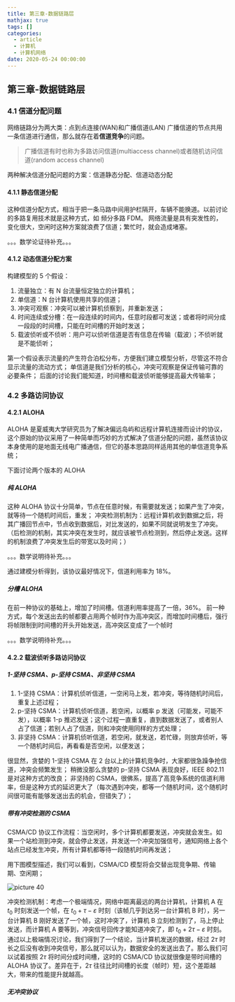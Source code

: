 ```yaml
---
title: 第三章-数据链路层
mathjax: true
tags: []
categories:
  - article
  - 计算机
  - 计算机网络
date: 2020-05-24 00:00:00
---
```


## 第三章-数据链路层

### 4.1 信道分配问题

网络链路分为两大类：点到点连接(WAN)和广播信道(LAN)
广播信道的节点共用一条信道进行通信，那么就存在着**信道竞争**的问题。

> 广播信道有时也称为多路访问信道(multiaccess channel)或者随机访问信道(random access channel)

两种解决信道分配问题的方案：信道静态分配、信道动态分配

#### 4.1.1 静态信道分配

这种信道分配方式，相当于把一条马路中间用护栏隔开，车辆不能换道。以前讨论的多路复用技术就是这种方式，如 频分多路 FDM。
网络流量是具有突发性的，变化很大，空闲时这种方案就浪费了信道；繁忙时，就会造成堵塞。

。。。数学论证待补充。。。

#### 4.1.2 动态信道分配方案

构建模型的 5 个假设：

1. 流量独立：有 N 台流量恒定独立的计算机；
2. 单信道：N 台计算机使用共享的信道；
3. 冲突可观察：冲突可以被计算机侦察到，并重新发送；
4. 时间连续或分槽：在一段连续的时间内，任意时段都可发送；或者将时间分成一段段的时间槽，只能在时间槽的开始时发送；
5. 载波侦听或不侦听：用户可以侦听信道是否有信息在传输（载波）；不侦听就是不能侦听；

第一个假设表示流量的产生符合泊松分布，方便我们建立模型分析，尽管这不符合显示流量的流动方式；
单信道是我们分析的核心，冲突可观察是保证传输可靠的必要条件；
后面的讨论我们能知道，时间槽和载波侦听能够提高最大传输率；

### 4.2 多路访问协议

#### 4.2.1 ALOHA

ALOHA 是夏威夷大学研究员为了解决偏远岛屿和远程计算机连接而设计的协议，这个原始的协议采用了一种简单而巧妙的方式解决了信道分配的问题，虽然该协议本身使用的是地面无线电广播通信，但它的基本思路同样适用其他的单信道竞争系统；

下面讨论两个版本的 ALOHA

##### 纯 ALOHA

这种 ALOHA 协议十分简单，节点在任意时候，有需要就发送；如果产生了冲突，就等待一个随机时间后，重发；
冲突检测机制为：远程计算机收到数据之后，将其广播回节点中，节点收到数据后，对比发送的，如果不同就说明发生了冲突。
（后检测的机制，其实冲突在发生时，就应该被节点检测到，然后停止发送。这样的机制浪费了冲突发生后的带宽以及时间；）

。。。数学说明待补充。。。

通过建模分析得到，该协议最好情况下，信道利用率为 18%。

##### 分槽 ALOHA

在前一种协议的基础上，增加了时间槽。信道利用率提高了一倍，36%。
前一种方式，每个发送出去的帧都要占用两个帧时作为高冲突区，而增加时间槽后，强行将帧限制到时间槽的开头开始发送，高冲突区变成了一个帧时

。。。数学说明待补充。。。

#### 4.2.2 载波侦听多路访问协议

##### 1-坚持 CSMA、p-坚持 CSMA、非坚持 CSMA

1. 1-坚持 CSMA：计算机侦听信道，一空闲马上发，若冲突，等待随机时间后，重复上述过程；
2. p-坚持 CSMA：计算机侦听信道，若空闲，以概率 p 发送（可能发，可能不发），以概率 1-p 推迟发送；这个过程一直重复，直到数据发送了，或者别人占了信道；若别人占了信道，则和冲突使用同样的方式处理；
3. 非坚持 CSMA：计算机侦听信道，若空闲，就发送，若忙碌，则放弃侦听，等一个随机时间后，再看看是否空闲，以便发送；

很显然，贪婪的 1-坚持 CSMA 在 2 台以上的计算机竞争时，大家都很急躁争抢信道，冲突会频繁发生；
稍微没那么贪婪的 p-坚持 CSMA 表现良好，IEEE 802.11 是对这种方式的改良；
非坚持的 CSMA，很佛系，提高了高竞争系统的信道利用率，但是这种方式的延迟更大了（每次遇到冲突，都等一个随机时间，这个随机时间很可能有能够发送出去的机会，但错失了）；

##### 带有冲突检测的 CSMA

CSMA/CD 协议工作流程：当空闲时，多个计算机都要发送，冲突就会发生。如果一个站检测到冲突，就会停止发送，并发送一个冲突加强信号，通知网络上各个站点已经发生冲突，所有计算机都等待一段随机时间再发送；

用下图模型描述，我们可以看到，CSMA/CD 模型将会交替出现竞争期、传输期、空闲期；

![picture 40](../../../assets/%E8%AE%A1%E7%AE%97%E6%9C%BA%E7%BD%91%E7%BB%9C/%E7%AC%AC3%E7%AB%A0-%E6%95%B0%E6%8D%AE%E9%93%BE%E8%B7%AF%E5%B1%82/add54e874787e29959cee70672088b85fe55e240422370781dd7a93e7938ab44.png)

冲突检测机制：考虑一个极端情况，网络中距离最远的两台计算机，计算机 A 在 $t_0$ 时刻发送一个帧，在 $t_0 + \tau - \varepsilon$ 时刻（该帧几乎到达另一台计算机 B 时），另一台计算机 B 刚好发送了一个帧，这时冲突了，计算机 B 立刻检测到了，马上停止发送，而计算机 A 要等到，冲突信号回传才能知道冲突了，即 $t_0 + 2\tau - \varepsilon$ 时刻。
通过以上极端情况讨论，我们得到了一个结论，当计算机发送的数据，经过 $2\tau$ 时长之后没有收到冲突信号，那么就可以认为，数据安全的发送出去了。那么我们可以试着按照 $2\tau$ 将时间分成时间槽，这时的 CSMA/CD 协议就很像是带时间槽的 ALOHA 协议了。差异在于，$2\tau$ 往往比时间槽的长度（帧时）短，这个差距越大，带来的性能提升就越高。

##### 无冲突协议
